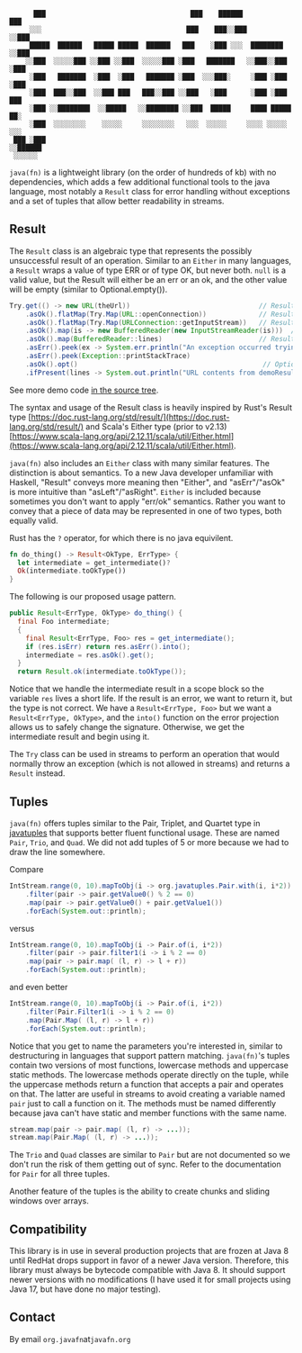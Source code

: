 ```
      ███                                    ███    ██████             ███  
     ░░░                                    ███    ███░░███           ░░███ 
     █████  ██████   █████ █████  ██████   ███    ░███ ░░░  ████████   ░░███
    ░░███  ░░░░░███ ░░███ ░░███  ░░░░░███ ░███   ███████   ░░███░░███   ░███
     ░███   ███████  ░███  ░███   ███████ ░███  ░░░███░     ░███ ░███   ░███
     ░███  ███░░███  ░░███ ███   ███░░███ ░░███   ░███      ░███ ░███   ███ 
     ░███ ░░████████  ░░█████   ░░████████ ░░███  █████     ████ █████ ██░  
     ░███  ░░░░░░░░    ░░░░░     ░░░░░░░░   ░░░  ░░░░░     ░░░░ ░░░░░ ░░░   
 ███ ░███                                                                   
░░██████                                                                    
 ░░░░░░                                                                     
```

`java(fn)` is a lightweight library (on the order of hundreds of kb) with no dependencies, which adds a few additional functional tools to the java language, most notably a `Result` class for error handling without exceptions and a set of tuples that allow better readability in streams.

## Result

The `Result` class is an algebraic type that represents the possibly unsuccessful result of an operation.  Similar to an `Either` in many languages, a `Result` wraps a value of type ERR or of type OK, but never both.  `null` is a valid value, but the Result will either be an err or an ok, and the other value will be empty (similar to Optional.empty()).

```java
Try.get(() -> new URL(theUrl))                                // Result<Exception, URL>
    .asOk().flatMap(Try.Map(URL::openConnection))             // Result<Exception, Connection>
    .asOk().flatMap(Try.Map(URLConnection::getInputStream))   // Result<Exception, InputStream>
    .asOk().map(is -> new BufferedReader(new InputStreamReader(is)))  // Result<Exception, BufferedReader>
    .asOk().map(BufferedReader::lines)                        // Result<Exception, Stream<String>>
    .asErr().peek(ex -> System.err.println("An exception occurred trying to fetch the url."))
    .asErr().peek(Exception::printStackTrace)
    .asOk().opt()                                              // Optional<Stream<String>>
    .ifPresent(lines -> System.out.println("URL contents from demoResult: " + lines.collect(Collectors.joining("\n"))));

```

See more demo code [in the source tree](./src/test/java/org/javafn/demo).

The syntax and usage of the Result class is heavily inspired by Rust's Result type [https://doc.rust-lang.org/std/result/](https://doc.rust-lang.org/std/result/) and Scala's Either type (prior to v2.13) [https://www.scala-lang.org/api/2.12.11/scala/util/Either.html](https://www.scala-lang.org/api/2.12.11/scala/util/Either.html).

`java(fn)` also includes an `Either` class with many similar features.  The distinction is about semantics.  To a new Java developer unfamiliar with Haskell, "Result" conveys more meaning then "Either", and "asErr"/"asOk" is more intuitive than "asLeft"/"asRight".  `Either` is included because sometimes you don't want to apply "err/ok" semantics.  Rather you want to convey that a piece of data may be represented in one of two types, both equally valid.

Rust has the `?` operator, for which there is no java equivilent.

```rust
fn do_thing() -> Result<OkType, ErrType> {
  let intermediate = get_intermediate()?
  Ok(intermediate.toOkType())
}
```

The following is our proposed usage pattern.
 
```java
public Result<ErrType, OkType> do_thing() {
  final Foo intermediate;
  {
    final Result<ErrType, Foo> res = get_intermediate();
    if (res.isErr) return res.asErr().into();
    intermediate = res.asOk().get();
  }
  return Result.ok(intermediate.toOkType());
```

Notice that we handle the intermediate result in a scope block so the variable `res` lives a short life.  If the result is an error, we want to return it, but the type is not correct.  We have a `Result<ErrType, Foo>` but we want a `Result<ErrType, OkType>`, and the `into()` function on the error projection allows us to safely change the signature.  Otherwise, we get the intermediate result and begin using it.

The `Try` class can be used in streams to perform an operation that would normally throw an exception (which is not allowed in streams) and returns a `Result` instead.

## Tuples

`java(fn)` offers tuples similar to the Pair, Triplet, and Quartet type in [javatuples](https://www.javatuples.org/) that supports better fluent functional usage.  These are named `Pair`, `Trio`, and `Quad`.  We did not add tuples of 5 or more because we had to draw the line somewhere.

Compare

```java
IntStream.range(0, 10).mapToObj(i -> org.javatuples.Pair.with(i, i*2))
    .filter(pair -> pair.getValue0() % 2 == 0)
    .map(pair -> pair.getValue0() + pair.getValue1())
    .forEach(System.out::println);
```

versus

```java
IntStream.range(0, 10).mapToObj(i -> Pair.of(i, i*2))
    .filter(pair -> pair.filter1(i -> i % 2 == 0)
    .map(pair -> pair.map( (l, r) -> l + r))
    .forEach(System.out::println);
```

and even better

```java
IntStream.range(0, 10).mapToObj(i -> Pair.of(i, i*2))
    .filter(Pair.Filter1(i -> i % 2 == 0)
    .map(Pair.Map( (l, r) -> l + r))
    .forEach(System.out::println);
```

Notice that you get to name the parameters you're interested in, similar to destructuring in languages that support pattern matching.  `java(fn)`'s tuples contain two versions of most functions, lowercase methods and uppercase static methods.  The lowercase methods operate directly on the tuple, while the uppercase methods return a function that accepts a pair and operates on that.  The latter are useful in streams to avoid creating a variable named `pair` just to call a function on it.  The methods must be named differently because java can't have static and member functions with the same name.

```java
stream.map(pair -> pair.map( (l, r) -> ...));
stream.map(Pair.Map( (l, r) -> ...));
```

The `Trio` and `Quad` classes are similar to `Pair` but are not documented so we don't run the risk of them getting out of sync.  Refer to the documentation for `Pair` for all three tuples.

Another feature of the tuples is the ability to create chunks and sliding windows over arrays.

## Compatibility

This library is in use in several production projects that are frozen at Java 8 until RedHat drops support in favor of a newer Java version.  Therefore, this library must always be bytecode compatible with Java 8.  It should support newer versions with no modifications (I have used it for small projects using Java 17, but have done no major testing).  

## Contact

By email `org.javafn`at`javafn.org`
